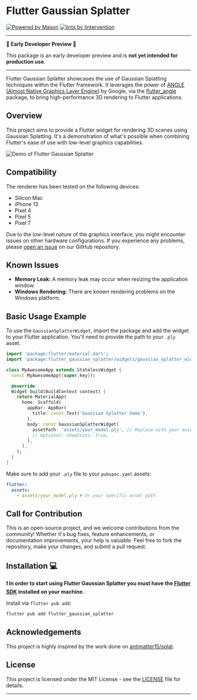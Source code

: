 # Flutter Gaussian Splatter

[![Powered by Mason][mason_badge]][mason_link]
[![lints by lintervention][lintervention_badge]][lintervention_link]

---

**🚧 Early Developer Preview 🚧**

This package is an early developer preview and is **not yet intended for production use**.

---

Flutter Gaussian Splatter showcases the use of Gaussian Splatting techniques within the Flutter framework. It leverages the power of [ANGLE (Almost Native Graphics Layer Engine)][angle_link] by Google, via the [flutter_angle][flutter_angle_link] package, to bring high-performance 3D rendering to Flutter applications.

## Overview

This project aims to provide a Flutter widget for rendering 3D scenes using Gaussian Splatting. It's a demonstration of what's possible when combining Flutter's ease of use with low-level graphics capabilities.

![Demo of Flutter Gaussian Splatter](doc/demo.gif)

## Compatibility

The renderer has been tested on the following devices:
*   Silicon Mac
*   iPhone 13
*   Pixel 4
*   Pixel 5
*   Pixel 7

Due to the low-level nature of the graphics interface, you might encounter issues on other hardware configurations. If you experience any problems, please [open an issue][new_issue_link] on our GitHub repository.

## Known Issues

*   **Memory Leak:** A memory leak may occur when resizing the application window.
*   **Windows Rendering:** There are known rendering problems on the Windows platform.

## Basic Usage Example

To use the `GaussianSplatterWidget`, import the package and add the widget to your Flutter application. You'll need to provide the path to your `.ply` asset.

```dart
import 'package:flutter/material.dart';
import 'package:flutter_gaussian_splatter/widgets/gaussian_splatter_widget.dart';

class MyAwesomeApp extends StatelessWidget {
  const MyAwesomeApp({super.key});

  @override
  Widget build(BuildContext context) {
    return MaterialApp(
      home: Scaffold(
        appBar: AppBar(
          title: const Text('Gaussian Splatter Demo'),
        ),
        body: const GaussianSplatterWidget(
          assetPath: 'assets/your_model.ply', // Replace with your asset path
          // Optional: showStats: true,
        ),
      ),
    );
  }
}
```

Make sure to add your `.ply` file to your `pubspec.yaml` assets:
```yaml
flutter:
  assets:
    - assets/your_model.ply # Or your specific asset path
```

## Call for Contribution

This is an open-source project, and we welcome contributions from the community! Whether it's bug fixes, feature enhancements, or documentation improvements, your help is valuable. Feel free to fork the repository, make your changes, and submit a pull request.

## Installation 💻

**❗ In order to start using Flutter Gaussian Splatter you must have the [Flutter SDK][flutter_install_link] installed on your machine.**

Install via `flutter pub add`:

```sh
flutter pub add flutter_gaussian_splatter
```

## Acknowledgements

This project is highly inspired by the work done on [antimatter15/splat](https://github.com/antimatter15/splat).

## License

This project is licensed under the MIT License - see the [LICENSE](LICENSE) file for details.

---

[mason_link]: https://github.com/felangel/mason
[mason_badge]: https://img.shields.io/endpoint?url=https%3A%2F%2Ftinyurl.com%2Fmason-badge
[lintervention_link]: https://github.com/whynotmake-it/lintervention
[lintervention_badge]: https://img.shields.io/badge/lints_by-lintervention-3A5A40
[flutter_install_link]: https://docs.flutter.dev/get-started/install
[angle_link]: https://github.com/google/angle
[flutter_angle_link]: https://github.com/Knightro63/flutter_angle/tree/main/flutter_angle
[new_issue_link]: https://github.com/toni-experience-software/flutter_gaussian_splatter/issues/new 
[github_actions_link]: https://docs.github.com/en/actions/learn-github-actions